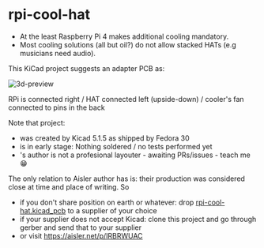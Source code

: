 # rpi-cool-hat

* At the least Raspberry Pi 4 makes additional cooling mandatory.
* Most cooling solutions (all but oil?) do not allow stacked HATs (e.g musicians need audio).

This KiCad project suggests an adapter PCB as:

![3d-preview](https://user-images.githubusercontent.com/2571823/71328625-89d47100-251a-11ea-8788-3c4cf56e014f.png)

RPi is connected right / HAT connected left (upside-down) / cooler's fan connected to pins in the back

Note that project:

* was created by Kicad 5.1.5 as shipped by Fedora 30
* is in early stage: Nothing soldered / no tests performed yet
* 's author is not a profesional layouter - awaiting PRs/issues - teach me :grin:

The only relation to Aisler author has is: their production was considered close at time and place of writing. So
* if you don't share position on earth or whatever: drop [rpi-cool-hat.kicad_pcb](rpi-cool-hat.kicad_pcb)
   to a supplier of your choice
* if your supplier does not accept Kicad: clone this project and go through gerber and send that to your supplier
* or visit https://aisler.net/p/IRBRWUAC
